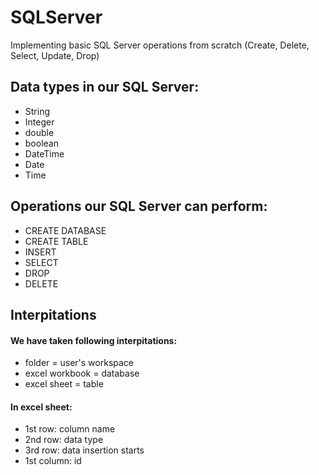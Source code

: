 # SQLServer
Implementing basic SQL Server operations from scratch (Create, Delete, Select, Update, Drop) 

## Data types in our SQL Server:
- String
- Integer
- double
- boolean
- DateTime
- Date
- Time

## Operations our SQL Server can perform:
- CREATE DATABASE 
- CREATE TABLE
- INSERT
- SELECT
- DROP
- DELETE


## Interpitations
#### We have taken following interpitations:

- folder = user's workspace
- excel workbook = database
- excel sheet = table

#### In excel sheet:
- 1st row: column name
- 2nd row: data type
- 3rd row: data insertion starts
- 1st column: id


